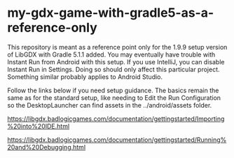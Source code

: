 # my-gdx-game-with-gradle5-as-a-reference-only

This repository is meant as a reference point only for the 1.9.9 setup version of LibGDX with Gradle 5.1.1 added.  You may eventually have trouble with Instant Run from Android with this setup.  If you use IntelliJ, you can disable Instant Run in Settings.  Doing so should only affect this particular project.  Something similar probably applies to Android Studio.

Follow the links below if you need setup guidance.  The basics remain the same as for the standard setup, like needing to Edit the Run Configuration so the DesktopLauncher can find assets in the ../android/assets folder.

https://libgdx.badlogicgames.com/documentation/gettingstarted/Importing%20into%20IDE.html

https://libgdx.badlogicgames.com/documentation/gettingstarted/Running%20and%20Debugging.html

